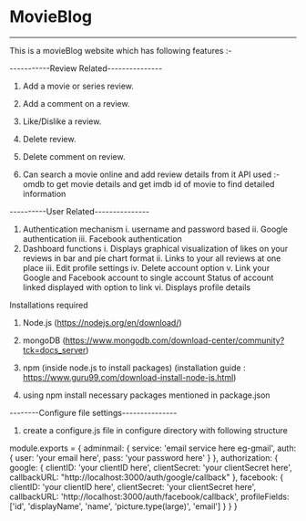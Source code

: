 # MovieBlog
__________________________________________________________________
This is a movieBlog website which has following features :-

-----------Review Related---------------
1. Add a movie or series review.
2. Add a comment on a review.
3. Like/Dislike a review.
4. Delete review.
5. Delete comment on review.

6. Can search a movie online and add review details from it
   API used :- omdb to get movie details and get imdb id of movie
               to find detailed information

----------User Related---------------
1. Authentication mechanism
i.   username and password based
ii.  Google authentication
iii. Facebook authentication
2. Dashboard functions
i.   Displays graphical visualization of likes on your reviews
     in bar and pie chart format
ii.  Links to your all reviews at one place
iii. Edit profile settings
iv.  Delete account option
v.   Link your Google and Facebook account to single account
     Status of account linked displayed with option to link
vi.  Displays profile details
  
Installations required
1.  Node.js (https://nodejs.org/en/download/)
2.  mongoDB (https://www.mongodb.com/download-center/community?tck=docs_server)
3.  npm (inside node.js to install packages)
    (installation guide : https://www.guru99.com/download-install-node-js.html)
    
4.  using npm install necessary packages mentioned in package.json

--------Configure file settings---------------
1. create a configure.js file in configure directory with following structure

module.exports = {
    adminmail: {
        service: 'email service here eg-gmail',
        auth: {
            user: 'your email here',
            pass: 'your password here'
        }
    },
    authorization: {
        google: {
            clientID: 'your clientID here',
            clientSecret: 'your clientSecret here',
            callbackURL: "http://localhost:3000/auth/google/callback"
        },
        facebook: {
            clientID: 'your clientID here',
            clientSecret: 'your clientSecret here',
            callbackURL: 'http://localhost:3000/auth/facebook/callback',
            profileFields: ['id', 'displayName', 'name', 'picture.type(large)', 'email']
        }
    }
}

